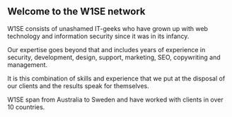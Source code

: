 ## Welcome to the W1SE network

W1SE consists of unashamed IT-geeks who have grown up with web technology and information security since it was in its infancy.

Our expertise goes beyond that and includes years of experience in security, development, design, support, marketing, SEO, copywriting and management.

It is this combination of skills and experience that we put at the disposal of our clients and the results speak for themselves.

W1SE span from Australia to Sweden and have worked with clients in over 10 countries.



